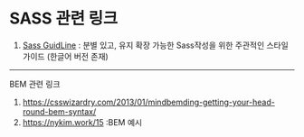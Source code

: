 # SASS 관련 링크 

1. [Sass GuidLine](https://sass-guidelin.es/ko/)
  : 분별 있고, 유지 확장 가능한 Sass작성을 위한 주관적인 스타일 가이드 (한글어 버전 존재)
  
  
  ----------------------------------------------------------------------------------
  BEM 관련 링크 
  
  1. https://csswizardry.com/2013/01/mindbemding-getting-your-head-round-bem-syntax/
  2. https://nykim.work/15  :BEM 예시
